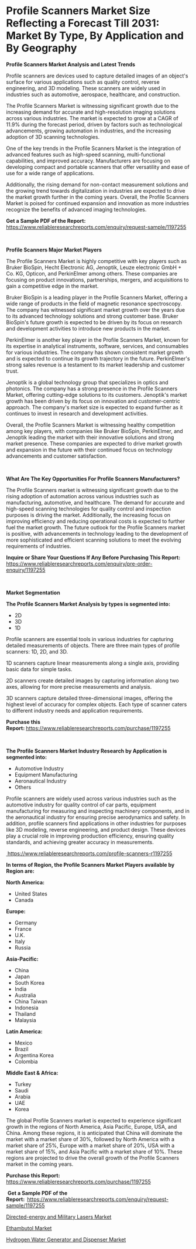 <p><h1>Profile Scanners Market Size Reflecting a Forecast Till 2031: Market By Type, By Application and By Geography</h1></p><p><strong>Profile Scanners Market Analysis and Latest Trends</strong></p>
<p><p>Profile scanners are devices used to capture detailed images of an object's surface for various applications such as quality control, reverse engineering, and 3D modeling. These scanners are widely used in industries such as automotive, aerospace, healthcare, and construction.</p><p>The Profile Scanners Market is witnessing significant growth due to the increasing demand for accurate and high-resolution imaging solutions across various industries. The market is expected to grow at a CAGR of 11.9% during the forecast period, driven by factors such as technological advancements, growing automation in industries, and the increasing adoption of 3D scanning technologies.</p><p>One of the key trends in the Profile Scanners Market is the integration of advanced features such as high-speed scanning, multi-functional capabilities, and improved accuracy. Manufacturers are focusing on developing compact and portable scanners that offer versatility and ease of use for a wide range of applications.</p><p>Additionally, the rising demand for non-contact measurement solutions and the growing trend towards digitalization in industries are expected to drive the market growth further in the coming years. Overall, the Profile Scanners Market is poised for continued expansion and innovation as more industries recognize the benefits of advanced imaging technologies.</p></p>
<p><strong>Get a Sample PDF of the Report:&nbsp;</strong> <a href="https://www.reliableresearchreports.com/enquiry/request-sample/1197255">https://www.reliableresearchreports.com/enquiry/request-sample/1197255</a></p>
<p>&nbsp;</p>
<p><strong>Profile Scanners Major Market Players</strong></p>
<p><p>The Profile Scanners Market is highly competitive with key players such as Bruker BioSpin, Hecht Electronic AG, Jenoptik, Leuze electronic GmbH + Co. KG, Opticon, and PerkinElmer among others. These companies are focusing on product innovations, partnerships, mergers, and acquisitions to gain a competitive edge in the market.</p><p>Bruker BioSpin is a leading player in the Profile Scanners Market, offering a wide range of products in the field of magnetic resonance spectroscopy. The company has witnessed significant market growth over the years due to its advanced technology solutions and strong customer base. Bruker BioSpin's future growth is expected to be driven by its focus on research and development activities to introduce new products in the market.</p><p>PerkinElmer is another key player in the Profile Scanners Market, known for its expertise in analytical instruments, software, services, and consumables for various industries. The company has shown consistent market growth and is expected to continue its growth trajectory in the future. PerkinElmer's strong sales revenue is a testament to its market leadership and customer trust.</p><p>Jenoptik is a global technology group that specializes in optics and photonics. The company has a strong presence in the Profile Scanners Market, offering cutting-edge solutions to its customers. Jenoptik's market growth has been driven by its focus on innovation and customer-centric approach. The company's market size is expected to expand further as it continues to invest in research and development activities.</p><p>Overall, the Profile Scanners Market is witnessing healthy competition among key players, with companies like Bruker BioSpin, PerkinElmer, and Jenoptik leading the market with their innovative solutions and strong market presence. These companies are expected to drive market growth and expansion in the future with their continued focus on technology advancements and customer satisfaction.</p></p>
<p>&nbsp;</p>
<p><strong>What Are The Key Opportunities For Profile Scanners Manufacturers?</strong></p>
<p><p>The Profile Scanners market is witnessing significant growth due to the rising adoption of automation across various industries such as manufacturing, automotive, and healthcare. The demand for accurate and high-speed scanning technologies for quality control and inspection purposes is driving the market. Additionally, the increasing focus on improving efficiency and reducing operational costs is expected to further fuel the market growth. The future outlook for the Profile Scanners market is positive, with advancements in technology leading to the development of more sophisticated and efficient scanning solutions to meet the evolving requirements of industries.</p></p>
<p><strong>Inquire or Share Your Questions If Any Before Purchasing This Report:</strong> <a href="https://www.reliableresearchreports.com/enquiry/pre-order-enquiry/1197255">https://www.reliableresearchreports.com/enquiry/pre-order-enquiry/1197255</a></p>
<p>&nbsp;</p>
<p><strong>Market Segmentation</strong></p>
<p><strong>The Profile Scanners Market Analysis by types is segmented into:</strong></p>
<p><ul><li>2D</li><li>3D</li><li>1D</li></ul></p>
<p><p>Profile scanners are essential tools in various industries for capturing detailed measurements of objects. There are three main types of profile scanners: 1D, 2D, and 3D. </p><p>1D scanners capture linear measurements along a single axis, providing basic data for simple tasks. </p><p>2D scanners create detailed images by capturing information along two axes, allowing for more precise measurements and analysis. </p><p>3D scanners capture detailed three-dimensional images, offering the highest level of accuracy for complex objects. Each type of scanner caters to different industry needs and application requirements.</p></p>
<p><strong>Purchase this Report:&nbsp;</strong><a href="https://www.reliableresearchreports.com/purchase/1197255">https://www.reliableresearchreports.com/purchase/1197255</a></p>
<p>&nbsp;</p>
<p><strong>The Profile Scanners Market Industry Research by Application is segmented into:</strong></p>
<p><ul><li>Automotive Industry</li><li>Equipment Manufacturing</li><li>Aeronautical Industry</li><li>Others</li></ul></p>
<p><p>Profile scanners are widely used across various industries such as the automotive industry for quality control of car parts, equipment manufacturing for measuring and inspecting machinery components, and in the aeronautical industry for ensuring precise aerodynamics and safety. In addition, profile scanners find applications in other industries for purposes like 3D modeling, reverse engineering, and product design. These devices play a crucial role in improving production efficiency, ensuring quality standards, and achieving greater accuracy in measurements.</p></p>
<p><a href="https://www.reliableresearchreports.com/profile-scanners-r1197255">&nbsp;https://www.reliableresearchreports.com/profile-scanners-r1197255</a></p>
<p><strong>In terms of Region, the Profile Scanners Market Players available by Region are:</strong></p>
<p>
    <p> <strong> North America: </strong>
        <ul>
            <li>United States</li>
            <li>Canada</li>
        </ul>
        </p> 
    <p> <strong> Europe: </strong>
        <ul>
            <li>Germany</li>
            <li>France</li>
            <li>U.K.</li>
            <li>Italy</li>
            <li>Russia</li>
        </ul>
        </p> 
    <p> <strong> Asia-Pacific: </strong>
        <ul>
            <li>China</li>
            <li>Japan</li>
            <li>South Korea</li>
            <li>India</li>
            <li>Australia</li>
            <li>China Taiwan</li>
            <li>Indonesia</li>
            <li>Thailand</li>
            <li>Malaysia</li>
        </ul>
        </p> 
    <p> <strong> Latin America: </strong>
        <ul>
            <li>Mexico</li>
            <li>Brazil</li>
            <li>Argentina Korea</li>
            <li>Colombia</li>
        </ul>
        </p> 
    <p> <strong> Middle East & Africa: </strong>
        <ul>
            <li>Turkey</li>
            <li>Saudi</li>
            <li>Arabia</li>
            <li>UAE</li>
            <li>Korea</li>
        </ul>
    </p>
    </p>
<p><p>The global Profile Scanners market is expected to experience significant growth in the regions of North America, Asia Pacific, Europe, USA, and China. Among these regions, it is anticipated that China will dominate the market with a market share of 30%, followed by North America with a market share of 25%, Europe with a market share of 20%, USA with a market share of 15%, and Asia Pacific with a market share of 10%. These regions are projected to drive the overall growth of the Profile Scanners market in the coming years.</p></p>
<p><strong>Purchase this Report: </strong><a href="https://www.reliableresearchreports.com/purchase/1197255">https://www.reliableresearchreports.com/purchase/1197255</a></p>
<p>&nbsp;<strong>Get a Sample PDF of the Report:&nbsp;&nbsp;</strong><a href="https://www.reliableresearchreports.com/enquiry/request-sample/1197255">https://www.reliableresearchreports.com/enquiry/request-sample/1197255</a></p>
<p><strong></strong></p>
<p><p><a href="https://github.com/gamblestampleyjenny50m5sl6/Market-Research-Report-List-2/blob/main/directed-energy-and-military-lasers-market.md">Directed-energy and Military Lasers Market</a></p><p><a href="https://issuu.com/reportprime-2/docs/ethambutol-market-size-2030.pptx">Ethambutol Market</a></p><p><a href="https://github.com/nicholepatriciadoylenwnrjr0/Market-Research-Report-List-2/blob/main/hydrogen-water-generator-and-dispenser-market.md">Hydrogen Water Generator and Dispenser Market</a></p></p>